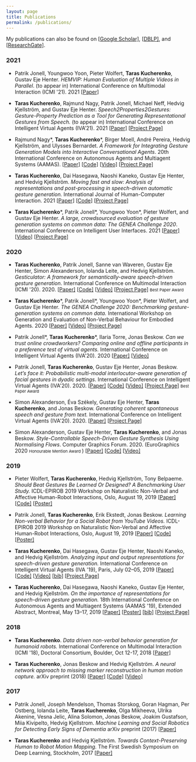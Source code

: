 ```yaml
---
layout: page
title: Publications
permalink: /publications/
---
```


My publications can also be found on \[[Google Scholar\]](https://scholar.google.com/citations?user=aI_16pYAAAAJ&hl=en), \[[DBLP\]](https://dblp.uni-trier.de/pers/hd/k/Kucherenko:Taras), and \[[ResearchGate\]](https://www.researchgate.net/profile/Taras_Kucherenko). 

<link href="https://stackpath.bootstrapcdn.com/bootstrap/4.5.2/css/bootstrap.min.css" rel="stylesheet" integrity="sha512-MoRNloxbStBcD8z3M/2BmnT+rg4IsMxPkXaGh2zD6LGNNFE80W3onsAhRcMAMrSoyWL9xD7Ert0men7vR8LUZg==" crossorigin="anonymous">
<link rel="stylesheet" href="https://cdnjs.cloudflare.com/ajax/libs/mdbootstrap/4.19.1/css/mdb.min.css" integrity="sha512-RO38pBRxYH3SoOprtPTD86JFOclM51/XTIdEPh5j8sj4tp8jmQIx26twG52UaLi//hQldfrh7e51WzP9wuP32Q==" crossorigin="anonymous" />
<!-- Fonts & Icons -->
<link rel="stylesheet" href="https://cdnjs.cloudflare.com/ajax/libs/font-awesome/5.14.0/css/all.min.css"  integrity="sha512-1PKOgIY59xJ8Co8+NE6FZ+LOAZKjy+KY8iq0G4B3CyeY6wYHN3yt9PW0XpSriVlkMXe40PTKnXrLnZ9+fkDaog==" crossorigin="anonymous">

### 2021

* Patrik Jonell, Youngwoo Yoon, Pieter Wolfert, **Taras Kucherenko**, Gustav Eje Henter. *HEMVIP: Human Evaluation of Multiple Videos in Parallel*. (to appear in)  International Conference on Multimodal Interaction (ICMI '21). 2021 \[[Paper\]](https://arxiv.org/abs/2101.11898)

* **Taras Kucherenko**, Rajmund Nagy, Patrik Jonell, Michael Neff, Hedvig Kjellström, and Gustav Eje Henter. *Speech2Properties2Gestures: Gesture-Property Prediction as a Tool for Generating Representational Gestures from Speech.* (to appear in) International Conference on Intelligent Virtual Agents (IVA’21). 2021 \[[Paper\]](https://arxiv.org/abs/2106.14736) \[[Project Page\]](../_posts/2021-07-30-Speech2Gest2Prop.md)


* Rajmund Nagy\*, **Taras Kucherenko**\*, Birger Moell, André Pereira, Hedvig Kjellström, and Ulysses Bernardet. *A Framework for Integrating Gesture Generation Models into Interactive Conversational Agents*. 20th International Conference on Autonomous Agents and Multiagent Systems (AAMAS). \[[Paper\]](http://www.ifaamas.org/Proceedings/aamas2021/pdfs/p1779.pdf) \[[Code\]](https://github.com/nagyrajmund/gesticulating_agent_unity) \[[Video\]](https://www.youtube.com/watch?v=jhgUBS0125A) \[[Project Page\]](https://nagyrajmund.github.io/project/gesturebot/)

* **Taras  Kucherenko**,  Dai  Hasegawa, Naoshi Kaneko, Gustav  Eje  Henter, and Hedvig Kjellström.
*Moving fast and slow: Analysis of representations and post-processing in speech-driven automatic gesture generation.* International Journal of Human-Computer Interaction. 2021
\[[Paper\]](https://www.tandfonline.com/doi/full/10.1080/10447318.2021.1883883) \[[Code\]](https://github.com/GestureGeneration/Speech_driven_gesture_generation_with_autoencoder) \[[Project Page\]](../_posts/2020-01-14-Audio2Gestures.md)

* **Taras Kucherenko**\*, Patrik Jonell\*, Youngwoo Yoon\*, Pieter Wolfert, and Gustav Eje Henter. *A large, crowdsourced evaluation of gesture generation systems on common data: The GENEA Challenge 2020*. International Conference on Intelligent User Interfaces. 2021 \[[Paper\]](https://dl.acm.org/doi/pdf/10.1145/3397481.3450692) \[[Video\]](https://youtu.be/ja7IXGFrYGA) \[[Project Page\]](../_posts/2021-07-26-GENEA_challenge.md)

### 2020

* **Taras Kucherenko**, Patrik Jonell, Sanne van Waveren, Gustav Eje Henter, Simon Alexanderson, Iolanda Leite, and Hedvig Kjellström. *Gesticulator: A framework for semantically-aware speech-driven gesture generation*. International Conference on Multimodal Interaction (ICMI '20). 2020. \[[Paper\]](../papers/Gesticulator_ICMI_2020.pdf) \[[Code\]](https://github.com/svito-zar/Gesticulator) \[[Video\]](https://youtu.be/VQ8he6jjW08) \[[Project Page\]](../_posts/2020-08-03-Gesticulator.md) <span style="font-size: 11px;" class="badge badge-info mb-2">Best Paper Award<i class="fas fa-award"></i></span>

* **Taras Kucherenko**\*, Patrik Jonell\*, Youngwoo Yoon\*, Pieter Wolfert, and Gustav Eje Henter. *The GENEA Challenge 2020: Benchmarking gesture-generation systems on common data.* International Workshop on Generation and Evaluation of Non-Verbal Behaviour for Embodied Agents. 2020 \[[Paper\]](https://zenodo.org/record/4094697) \[[Video\]](https://youtu.be/Y-5dgBQk34c) \[[Project Page\]](../_posts/2021-07-26-GENEA_challenge.md)

* Patrik Jonell\*, **Taras Kucherenko**\*, Ilaria Torre, Jonas Beskow. *Can we trust online crowdworkers? Comparing online and offline participants in a preference test of virtual agents.* International Conference on Intelligent Virtual Agents (IVA'20). 2020 \[[Paper\]](https://dl.acm.org/doi/10.1145/3383652.3423860?cid=99659309831) \[[Video\]](https://youtu.be/OSuOvolaI6Y)

* Patrik Jonell, **Taras Kucherenko**, Gustav Eje Henter, Jonas Beskow. *Let’s face it: Probabilistic multi-modal interlocutor-aware generation of facial gestures in dyadic settings*. International Conference on Intelligent Virtual Agents (IVA'20). 2020. \[[Paper\]](https://dl.acm.org/doi/10.1145/3383652.3423911?cid=99659309831) \[[Code\]](https://github.com/jonepatr/lets_face_it) \[[Video\]](https://youtu.be/RhazMS4L_bk) \[[Project Page\]](https://jonepatr.github.io/lets_face_it/) <span style="font-size: 11px;" class="badge badge-info mb-2">Best Paper Award<i class="fas fa-award"></i></span>

* Simon Alexanderson, Éva Székely, Gustav Eje Henter, **Taras Kucherenko**, and Jonas Beskow.
*Generating coherent spontaneous speech and gesture from text.* International Conference on Intelligent Virtual Agents (IVA'20). 2020. \[[Paper\]](https://dl.acm.org/doi/10.1145/3383652.3423874?cid=99659309831) \[[Project Page\]](https://simonalexanderson.github.io/IVA2020)

* Simon Alexanderson, Gustav  Eje  Henter, **Taras Kucherenko**,  and Jonas Beskow. *Style-Controllable Speech-Driven Gesture Synthesis Using Normalising Flows*. Computer Graphics Forum. 2020. (EuroGraphics 2020 <span style="font-size: 11px;" class="badge badge-info mb-2">Honourable Mention Award <i class="fas fa-award"></i></span>) \[[Paper\]](../papers/alexanderson2020style.pdf) \[[Code\]](https://github.com/simonalexanderson/StyleGestures) \[[Video\]](https://youtu.be/egf3tjbWBQE)

### 2019
* Pieter Wolfert, **Taras Kucherenko**, Hedvig Kjellström, Tony Belpaeme. *Should Beat Gestures Be Learned Or Designed? A Benchmarking User Study.* ICDL-EPIROB 2019 Workshop on Naturalistic Non-Verbal and Affective Human-Robot Interactions, Oslo, August 19, 2019 \[[Paper\]](https://pieterwolfert.com/files/epirob_camera_final.pdf) \[[Code\]](https://github.com/Svito-zar/Speech_driven_gesture_generation) \[[Poster\]](../posters/should_gesture_be_learned_poster.pdf)

* Patrik Jonell, **Taras Kucherenko**, Erik Ekstedt, Jonas Beskow. *Learning Non-verbal Behavior for a Social Robot from YouTube Videos.* ICDL-EPIROB 2019 Workshop on Naturalistic Non-Verbal and Affective Human-Robot Interactions, Oslo, August 19, 2019 \[[Paper\]](../papers/learning_non-verbal_behavio(ICDL-EPIROB2019).pdf) \[[Code\]](https://github.com/jonepatr/glow-non-verbal-robot-behavior) \[[Poster\]](../posters/Jonel_2019_final_ICDL_poster.pdf)

* **Taras  Kucherenko**,  Dai  Hasegawa, Gustav  Eje  Henter, Naoshi  Kaneko, and Hedvig Kjellström.
*Analyzing input and output representations for speech-driven gesture generation.*
International Conference on Intelligent Virtual Agents (IVA '19), Paris, July 02–05, 2019
\[[Paper\]](https://dl.acm.org/doi/10.1145/3308532.3329472?cid=99659309831) \[[Code\]](https://github.com/GestureGeneration/Speech_driven_gesture_generation_with_autoencoder) \[[Video\]](https://youtu.be/Iv7UBe92zrw) \[[bib\]](https://people.kth.se/~ghe/pubs/bib/kucherenko2019analyzing.bib) \[[Project Page\]](../_posts/2020-01-14-Audio2Gestures.md)

* **Taras  Kucherenko**,  Dai  Hasegawa,  Naoshi  Kaneko,  Gustav  Eje  Henter, and Hedvig Kjellström. 
*On the importance of representations for speech-driven gesture generation.*
18th International Conference on Autonomous Agents and Multiagent Systems (AAMAS '19), Extended Abstract,
Montreal, May 13–17, 2019 \[[Paper\]](http://www.ifaamas.org/Proceedings/aamas2019/pdfs/p2072.pdf) \[[Poster\]](https://www.researchgate.net/publication/333148799_On_the_Importance_of_Representations_for_Speech-Driven_Gesture_Generation) \[[bib\]](https://people.kth.se/~ghe/pubs/bib/kucherenko2019importance.bib) \[[Project Page\]](../_posts/2020-01-14-Audio2Gestures.md)



### 2018

* **Taras  Kucherenko**. 
*Data driven non-verbal behavior generation for humanoid robots.*
International Conference on Multimodal Interaction (ICMI '18), Doctoral Consortium,
Boulder, Oct 12-17, 2018 \[[Paper\]](https://dl.acm.org/citation.cfm?doid=3242969.3264970)

* **Taras  Kucherenko**, Jonas Beskow and Hedvig Kjellström. 
*A neural network approach to missing marker reconstruction in human motion capture.*
arXiv preprint (2018) \[[Paper\]](https://www.researchgate.net/publication/323626902_A_Neural_Network_Approach_to_Missing_Marker_Reconstruction_in_Human_Motion_Capture) \[[Code\]](https://github.com/Svito-zar/NN-for-Missing-Marker-Reconstruction) \[[Video\]](https://youtu.be/mi75gzEhbHI) 


### 2017

* Patrik Jonell, Joseph Mendelson, Thomas Storskog, Goran Hagman, Per Ostberg, Iolanda Leite, **Taras Kucherenko**, Olga Mikheeva, Ulrika Akenine, Vesna Jelic, Alina Solomon, Jonas Beskow, Joakim Gustafson, Miia Kivipelto, Hedvig Kjellstrom. *Machine Learning and Social Robotics for Detecting Early Signs of Dementia*
arXiv preprint (2017) \[[Paper\]](https://arxiv.org/abs/1709.01613)

* **Taras  Kucherenko** and Hedvig Kjellström. *Towards Context-Preserving Human to Robot Motion Mapping.* The First Swedish Symposium on Deep Learning, Stockholm, 2017 \[[Paper\]](https://www.csc.kth.se/~hedvig/publications/ssdl_17.pdf)
